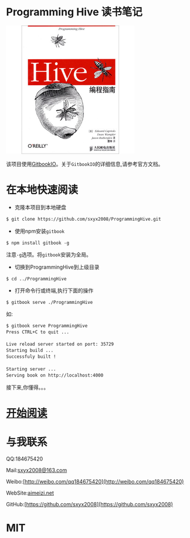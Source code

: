 # Programming Hive 读书笔记

![](images/Programminghive.jpg)

该项目使用[GitbookIO](https://github.com/GitbookIO/gitbook)。关于```GitbookIO```的详细信息,请参考官方文档。

# 在本地快速阅读

* 克隆本项目到本地硬盘

```bash
$ git clone https://github.com/sxyx2008/ProgrammingHive.git
```

* 使用npm安装```gitbook```

```
$ npm install gitbook -g
```

注意```-g```选项。将```gitbook```安装为全局。

* 切换到ProgrammingHive到上级目录

```
$ cd ../ProgrammingHive
```
* 打开命令行或终端,执行下面的操作

```
$ gitbook serve ./ProgrammingHive

```

如:

```bash
$ gitbook serve ProgrammingHive
Press CTRL+C to quit ...

Live reload server started on port: 35729
Starting build ...
Successfuly built !

Starting server ...
Serving book on http://localhost:4000
```

接下来,你懂得。。。


# [开始阅读](http://aimeizi.net/ProgrammingHive/)


# 与我联系

QQ:184675420

Mail:sxyx2008@163.com

Weibo:[http://weibo.com/qq184675420](http://weibo.com/qq184675420)

WebSite:[aimeizi.net](aimeizi.net)

GitHub:[https://github.com/sxyx2008](https://github.com/sxyx2008)

# MIT